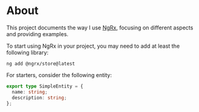 # About

This project documents the way I use [NgRx](https://ngrx.io/),
focusing on different aspects and providing examples.

To start using NgRx in your project, you may need to add at least the following library:

```
ng add @ngrx/store@latest
```

For starters, consider the following entity:

```typescript
export type SimpleEntity = {
  name: string;
  description: string;
};
```
